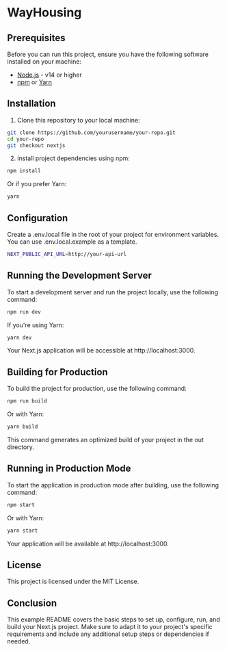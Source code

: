 # WayHousing

## Prerequisites

Before you can run this project, ensure you have the following software installed on your machine:

- [Node.js](https://nodejs.org/) - v14 or higher
- [npm](https://www.npmjs.com/) or [Yarn](https://yarnpkg.com/)

## Installation

1. Clone this repository to your local machine:

```bash
git clone https://github.com/yourusername/your-repo.git
cd your-repo
git checkout nextjs
```

2. install project dependencies using npm:

```bash
npm install
```

Or if you prefer Yarn:

```bash
yarn
```

## Configuration

Create a .env.local file in the root of your project for environment variables. You can use .env.local.example as a template.

```bash
NEXT_PUBLIC_API_URL=http://your-api-url
```

## Running the Development Server

To start a development server and run the project locally, use the following command:

```bash
npm run dev
```

If you're using Yarn:

```bash
yarn dev
```

Your Next.js application will be accessible at http://localhost:3000.

## Building for Production

To build the project for production, use the following command:

```bash
npm run build
```

Or with Yarn:

```bash
yarn build
```

This command generates an optimized build of your project in the out directory.

## Running in Production Mode

To start the application in production mode after building, use the following command:

```bash
npm start
```

Or with Yarn:

```bash
yarn start
```

Your application will be available at http://localhost:3000.

## License

This project is licensed under the MIT License.

## Conclusion

This example README covers the basic steps to set up, configure, run, and build your Next.js project. Make sure to adapt it to your project's specific requirements and include any additional setup steps or dependencies if needed.
